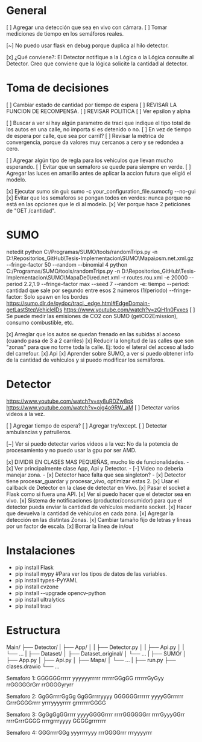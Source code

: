 # General

[ ] Agregar una detección que sea en vivo con cámara.
[ ] Tomar mediciones de tiempo en los semáforos reales.

[~] No puedo usar flask en debug porque duplica al hilo detector.

[x] ¿Qué conviene?: El Detector notifique a la Lógica o la Lógica consulte al Detector.
    Creo que conviene que la lógica solicite la cantidad al detector.


# Toma de decisiones
[ ] Cambiar estado de cantidad por tiempo de espera
[ ] REVISAR LA FUNCION DE RECOMPENSA.
[ ] REVISAR POLITICA
[ ] Ver epsilon y alpha

[ ] Buscar a ver si hay algún parametro de traci que indique el tipo total de los autos en una calle, no importa si es detenido o no.
[ ] En vez de tiempo de espera por calle, que sea por carril?
[ ] Revisar la métrica de convergencia, porque da valores muy cercanos a cero y se redondea a cero.

[ ] Agregar algún tipo de regla para los vehiculos que llevan mucho esperando. 
[ ] Evitar que un semaforo se quede para siempre en verde.
[ ] Agregar las luces en amarillo antes de aplicar la accion futura que eligió el modelo.

[x] Ejecutar sumo sin gui: sumo -c your_configuration_file.sumocfg --no-gui
[x] Evitar que los semaforos se pongan todos en verdes: nunca porque no está en las opciones que le dí al modelo.
[x] Ver porque hace 2 peticiones de "GET /cantidad".


# SUMO
netedit
python C:/Programas/SUMO/tools/randomTrips.py -n D:\Repositorios_GitHub\Tesis-Implementacion\SUMO\Mapa\osm.net.xml.gz --fringe-factor 50 --random --binomial 4
python C:/Programas/SUMO/tools/randomTrips.py -n D:\Repositorios_GitHub\Tesis-Implementacion\SUMO\MapaDe0\red.net.xml -r routes.rou.xml -e 20000 --period 2.2,1.9 --fringe-factor max --seed 7 --random
-e: tiempo
--period: cantidad que sale por segundo entre esos 2 números (1/periodo)
--fringe-factor: Solo spawn en los bordes
https://sumo.dlr.de/pydoc/traci._edge.html#EdgeDomain-getLastStepVehicleIDs 
https://www.youtube.com/watch?v=zQH1n0Fvxes
[ ]  Se puede medir las emisiones de  CO2 con SUMO (getCO2Emission), consumo combustible, etc.

[x] Arreglar que los autos se quedan frenado en las subidas al acceso (cuando pasa de 3 a 2 carriles)
[x] Reducir la longitud de las calles que son "zonas" para que no tome toda la calle. Ej: todo el lateral del acceso al lado del carrefour.
[x] Api
[x] Aprender sobre SUMO, a ver si puedo obtener info de la cantidad de vehículos y si puedo modificar los semáforos.


# Detector

https://www.youtube.com/watch?v=sy8uRDZw8pk
https://www.youtube.com/watch?v=oig4o9RW_aM
[ ] Detectar varios videos a la vez.

[ ] Agregar tiempo de espera?
[ ] Agregar try/except.
[ ] Detectar ambulancias y patrulleros.

[~] Ver si puedo detectar varios videos a la vez: No da la potencia de procesamiento y no puedo usar la gpu por ser AMD.

[x] DIVIDIR EN CLASES MAS PEQUEÑAS, mucho lío de funcionalidades.
    - [x] Ver principalmente clase App, Api y Detector.
    - [-] Video no deberia manejar zona.
    - [x] Detector hace falta que sea singleton?
    - [x] Detector tiene procesar_guardar y procesar_vivo, optimizar estas 2.
[x] Usar el callback de Detector en la clase de detectar en Vivo.
[x] Pasar el socket a Flask como si fuera una API.
[x] Ver si puedo hacer que el detector sea en vivo.
[x] Sistema de notificaciones (productor/consumidor) para que el detector pueda enviar la cantidad de vehículos mediante socket.
[x] Hacer que devuelva la cantidad de vehículos en cada zona.
[x] Agregar la detección en las distintas Zonas.
[x] Cambiar tamaño fijo de letras y lineas por un factor de escala.
[x] Borrar la linea de in/out


# Instalaciones

- pip install Flask
- pip install mypy      #Para ver los tipos de datos de las variables.
- pip install types-PyYAML
- pip install cvzone
- pip install --upgrade opencv-python
- pip install ultralytics
- pip install traci

# Estructura
Main/
├── Detector/
|   ├── App/
│   |   ├── Detector.py
│   |   ├── Api.py
│   |   └── ...
|   ├── Dataset/
│       ├── Dataset_original/ 
│       └── ...
|
├── SUMO/
│   ├── App.py
│   ├── Api.py
│   ├── Mapa/
│   └── ...
|
├── run.py
├── clases.drawio
└── ...


Semaforo 1: 
GGGGGGrrrrr
yyyyyyrrrrr
rrrrrrGGgGG
rrrrrrGyGyy
rrGGGGGrGrr
rrGGGGyryrr

Semaforo 2:
GgGGrrrrGgGg
GgGGrrrryyyy
GGGGGGrrrrrr
yyyyGGrrrrrr
GrrrGGGGrrrr
yrrryyyyrrrr
grrrrrrrGGGG

Semaforo 3:
GgGgGgGGrrrr
yyyyGGGGrrrr
rrrrGGGGGGrr
rrrrGyyyGGrr
rrrrGrrrGGGG
rrrrgrrryyyy
GGGGgrrrrrrr 

Semaforo 4:
GGGrrrrGGg
yyyrrrryyy
rrrGGGGrrr
rrryyyyrrr